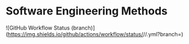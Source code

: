 # Software Engineering Methods
![GitHub Workflow Status (branch)](https://img.shields.io/github/actions/workflow/status/<username>/<repository>/<action file name>.yml?branch=<branch>)
